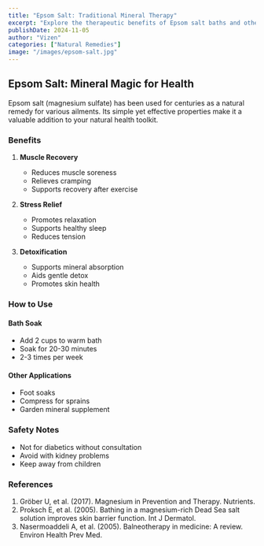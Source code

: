 ```yaml
---
title: "Epsom Salt: Traditional Mineral Therapy"
excerpt: "Explore the therapeutic benefits of Epsom salt baths and other applications for pain relief and relaxation."
publishDate: 2024-11-05
author: "Vizen"
categories: ["Natural Remedies"]
image: "/images/epsom-salt.jpg"
---
```


## Epsom Salt: Mineral Magic for Health

Epsom salt (magnesium sulfate) has been used for centuries as a natural remedy for various ailments. Its simple yet effective properties make it a valuable addition to your natural health toolkit.

### Benefits

1. **Muscle Recovery**
   - Reduces muscle soreness
   - Relieves cramping
   - Supports recovery after exercise

2. **Stress Relief**
   - Promotes relaxation
   - Supports healthy sleep
   - Reduces tension

3. **Detoxification**
   - Supports mineral absorption
   - Aids gentle detox
   - Promotes skin health

### How to Use

#### Bath Soak
- Add 2 cups to warm bath
- Soak for 20-30 minutes
- 2-3 times per week

#### Other Applications
- Foot soaks
- Compress for sprains
- Garden mineral supplement

### Safety Notes
- Not for diabetics without consultation
- Avoid with kidney problems
- Keep away from children

### References

1. Gröber U, et al. (2017). Magnesium in Prevention and Therapy. Nutrients.
2. Proksch E, et al. (2005). Bathing in a magnesium-rich Dead Sea salt solution improves skin barrier function. Int J Dermatol.
3. Nasermoaddeli A, et al. (2005). Balneotherapy in medicine: A review. Environ Health Prev Med.